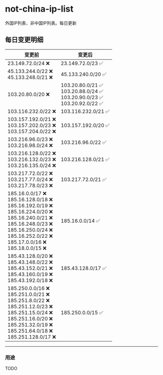 # not-china-ip-list
外国IP列表、非中国IP列表。每日更新

每日变更明细
--------------------
|  变更前   | 变更后 |
|  ----  | ----  |
|  23.149.72.0/24 :x:  | 23.149.72.0/23 :white_check_mark: | 
|  45.133.244.0/22 :x: <br> 45.133.248.0/21 :x: <br> | 45.133.240.0/20 :white_check_mark: | 
|  103.20.80.0/20 :x:  | 103.20.80.0/21 :white_check_mark: <br> 103.20.88.0/24 :white_check_mark: <br> 103.20.90.0/23 :white_check_mark: <br> 103.20.92.0/22 :white_check_mark: <br>  | 
|  103.116.232.0/22 :x:  | 103.116.232.0/21 :white_check_mark: | 
|  103.157.192.0/21 :x: <br> 103.157.202.0/23 :x: <br> 103.157.204.0/22 :x: <br> | 103.157.192.0/20 :white_check_mark: | 
|  103.216.96.0/23 :x: <br> 103.216.98.0/24 :x: <br> | 103.216.96.0/22 :white_check_mark: | 
|  103.216.128.0/22 :x: <br> 103.216.132.0/23 :x: <br> 103.216.135.0/24 :x: <br> | 103.216.128.0/21 :white_check_mark: | 
|  103.217.72.0/22 :x: <br> 103.217.77.0/24 :x: <br> 103.217.78.0/23 :x: <br> | 103.217.72.0/21 :white_check_mark: | 
|  185.16.0.0/17 :x: <br> 185.16.128.0/18 :x: <br> 185.16.192.0/19 :x: <br> 185.16.224.0/20 :x: <br> 185.16.240.0/21 :x: <br> 185.16.248.0/23 :x: <br> 185.16.250.0/24 :x: <br> 185.16.252.0/22 :x: <br> 185.17.0.0/16 :x: <br> 185.18.0.0/15 :x: <br> | 185.16.0.0/14 :white_check_mark: | 
|  185.43.128.0/20 :x: <br> 185.43.148.0/22 :x: <br> 185.43.152.0/21 :x: <br> 185.43.160.0/19 :x: <br> 185.43.192.0/18 :x: <br> | 185.43.128.0/17 :white_check_mark: | 
|  185.250.0.0/16 :x: <br> 185.251.0.0/21 :x: <br> 185.251.8.0/22 :x: <br> 185.251.12.0/23 :x: <br> 185.251.15.0/24 :x: <br> 185.251.16.0/20 :x: <br> 185.251.32.0/19 :x: <br> 185.251.64.0/18 :x: <br> 185.251.128.0/17 :x: <br> | 185.250.0.0/15 :white_check_mark: | 

--------------------
### 用途
TODO

